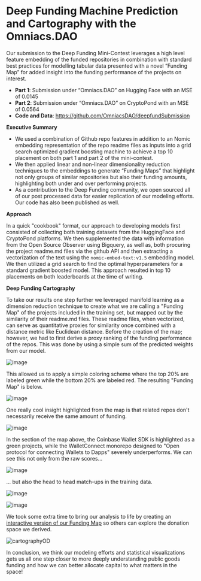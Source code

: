 # Deep Funding Machine Prediction and Cartography with the Omniacs.DAO

Our submission to the Deep Funding Mini-Contest leverages a high level feature embedding of the funded repositories in combination with standard best practices for modelling tabular data presented with a novel “Funding Map” for added insight into the funding performance of the projects on interest.

* **Part 1**: Submission under “Omniacs.DAO” on Hugging Face with an MSE of 0.0145
* **Part 2**: Submission under “Omniacs.DAO” on CryptoPond with an MSE of 0.0564
* **Code and Data**: https://github.com/OmniacsDAO/deepfundSubmission

**Executive Summary**

* We used a combination of Github repo features in addition to an Nomic embedding representation of the repo readme files as inputs into a grid search optimized gradient boosting machine to achieve a top 10 placement on both part 1 and part 2 of the mini-contest.
* We then applied linear and non-linear dimensionality reduction techniques to the embeddings to generate “Funding Maps” that highlight not only groups of similar repositories but also their funding amounts, highlighting both under and over performing projects.
* As a contribution to the Deep Funding community, we open sourced all of our post processed data for easier replication of our modeling efforts. Our code has also been published as well.

**Approach**

In a quick "cookbook" format, our approach to developing models first consisted of collecting both training datasets from the HuggingFace and CryptoPond platforms. We then supplemented the data with information from the Open Source Observer using Bigquery, as well as, both procuring the project readme.md files via the github API and then extracting a vectorization of the text using the ```nomic-embed-text:v1.5``` embedding model.  We then utilized a grid search to find the optimal hyperparameters for a standard gradient boosted model. This approach resulted in top 10 placements on both leaderboards at the time of writing.

**Deep Funding Cartography**

To take our results one step further we leveraged manifold learning as a dimension reduction technique to create what we are calling a "Funding Map" of the projects included in the training set, but mapped out by the similarity of their readme.md files. These readme files, when vectorized, can serve as quantitative proxies for similarity once combined with a distance metric like  Euclidean distance.  Before the creation of the map; however, we had to first derive a proxy ranking of the funding performance of the repos.  This was done by using a simple sum of the predicted weights from our model.

![image](https://github.com/user-attachments/assets/4193b8bc-ce98-46ac-b19b-a628d9a644f7)

This allowed us to apply a simple coloring scheme where the top 20% are labeled green while the bottom 20% are labeled red.  The resulting "Funding Map" is below.

![image](https://github.com/user-attachments/assets/6aa89d30-7da3-4b78-8a8e-791814df159b)

One really cool insight highlighted from the map is that related repos don't necessarily receive the same amount of funding.  

![image](https://github.com/user-attachments/assets/0d7a137a-787e-415d-9f82-280f66576922)

In the section of the map above, the Coinbase Wallet SDK is highlighted as a green projects, while the WalletConnect monorepo designed to "Open protocol for connecting Wallets to Dapps" severely underperforms. We can see this not only from the raw scores...

![image](https://github.com/user-attachments/assets/f260d6d4-0abb-4dae-9433-af9fc71d02e8)

... but also the head to head match-ups in the training data.

![image](https://github.com/user-attachments/assets/be767314-9028-4d76-9b87-7f387ed26e26)

![image](https://github.com/user-attachments/assets/9dff23f0-99cd-4e12-8dd7-c39250fdc8ce)

We took some extra time to bring our analysis to life by creating an [interactive version of our Funding Map](https://apps.omniacsdao.xyz/deepfunding/) so others can explore the donation space we derived.

![cartographyOD](https://github.com/user-attachments/assets/121eb902-d735-4362-856c-d2517c820847)

In conclusion, we think our modeling efforts and statistical visualizations gets us all one step closer to more deeply understanding public goods funding and how we can better allocate capital to what matters in the space!
